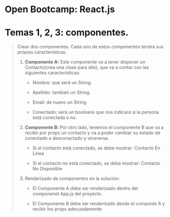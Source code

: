 # Open Bootcamp: React.js

# Temas 1, 2, 3: componentes.

> Crear dos componentes. Cada uno de estos componentes tendrá sus propias características.
>
> 1.  **Componente A:** Este componente va a tener disponer un Contacto(crea una clase para ello), que va a contar con las siguientes características:
>
>     - Nombre: que será un String.
>
>     - Apellido: también un String.
>
>     - Email: de nuevo un String.
>
>     - Conectado: será un booleano que nos indicará si la persona está conectada o no.
>
> 2.  **Componente B:** Por otro lado, tenemos el componente B que va a recibir por props un contacto y va a poder cambiar su estado de conectado a desconectado y viceversa.
>
>     - Si el contacto está conectado, se debe mostrar: Contacto En Línea
>
>     - Si el contacto no está conectado, se debe mostrar: Contacto No Disponible
>
> 3.  Renderizado de componentes en la solución:
>
>     - El Componente A debe ser renderizado dentro del componenet App.js del proyecto.
>
>     - El Componente B debe ser renderizado desde el componte A y recibir los props adecuadamente
